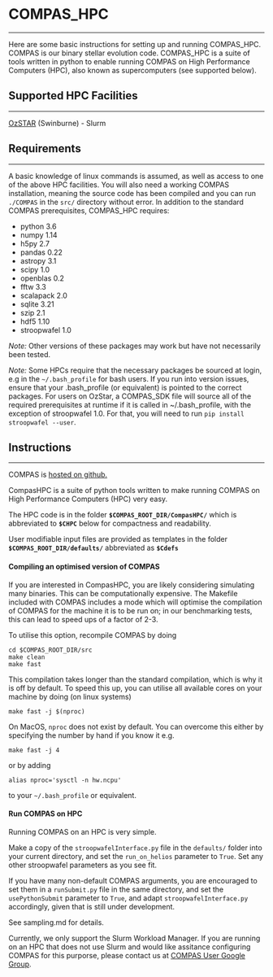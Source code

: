 # COMPAS_HPC

------------

Here are some basic instructions for setting up and running COMPAS_HPC. COMPAS is our binary stellar evolution code. COMPAS_HPC is a suite of tools written in python to enable running COMPAS on High Performance Computers (HPC), also known as supercomputers (see supported below). 

## Supported HPC Facilities

-------------------------

[OzSTAR](https://supercomputing.swin.edu.au) (Swinburne) - Slurm

## Requirements

--------------

A basic knowledge of linux commands is assumed, as well as access to one of the above HPC facilities. You will also need a working COMPAS installation, meaning the source code has been compiled and you can run `./COMPAS` in the `src/` directory without error.
In addition to the standard COMPAS prerequisites, COMPAS_HPC requires:

- python 3.6 
- numpy 1.14 
- h5py 2.7 
- pandas 0.22 
- astropy 3.1 
- scipy 1.0 
- openblas 0.2 
- fftw 3.3 
- scalapack 2.0 
- sqlite 3.21 
- szip 2.1 
- hdf5 1.10 
- stroopwafel 1.0

*Note:* Other versions of these packages may work but have not necessarily been tested.

*Note:* Some HPCs require that the necessary packages be sourced at login, e.g in the `~/.bash_profile` for bash users. If you run into version issues, ensure that your .bash_profile (or equivalent) is pointed to the correct packages.
For users on OzStar, a COMPAS_SDK file will source all of the required prerequisites at runtime if it is called in ~/.bash_profile, with the exception of stroopwafel 1.0. For that, you will need to run `pip install stroopwafel --user`.

## Instructions

---------------

COMPAS is [hosted on github.](https://github.com/TeamCOMPAS/COMPAS/) 
 
CompasHPC is a suite of python tools written to make running COMPAS on High Performance Computers (HPC) very easy. 
 
The HPC code is in the folder **`$COMPAS_ROOT_DIR/CompasHPC/`** which is abbreviated to **`$CHPC`** below for compactness and readability. 
 
User modifiable input files are provided as templates in the folder **`$COMPAS_ROOT_DIR/defaults/`** abbreviated as **`$Cdefs`**

#### Compiling an optimised version of COMPAS

If you are interested in CompasHPC, you are likely considering simulating many binaries. This can be computationally expensive. The Makefile included with COMPAS includes a mode which will optimise the compilation of COMPAS for the machine it is to be run on; in our benchmarking tests, this can lead to speed ups of a factor of 2-3. 

To utilise this option, recompile COMPAS by doing

	cd $COMPAS_ROOT_DIR/src
	make clean
	make fast

This compilation takes longer than the standard compilation, which is why it is off by default. To speed this up, you can utilise all available cores on your machine by doing (on linux systems)

	make fast -j $(nproc)

On MacOS, `nproc` does not exist by default. You can overcome this either by specifying the number by hand if you know it e.g.

	make fast -j 4

or by adding

	alias nproc='sysctl -n hw.ncpu'

to your `~/.bash_profile` or equivalent.

#### Run COMPAS on HPC
   
  Running COMPAS on an HPC is very simple. 

  Make a copy of the `stroopwafelInterface.py` file in the `defaults/` folder into your current directory, and set the `run_on_helios` parameter to `True`.
  Set any other stroopwafel parameters as you see fit.

  If you have many non-default COMPAS arguments, you are encouraged to set them in a `runSubmit.py` file in the same directory, 
  and set the `usePythonSubmit` parameter to `True`, and adapt `stroopwafelInterface.py` accordingly, given that is still under development.

  See sampling.md for details.

Currently, we only support the Slurm Workload Manager. If you are running on an HPC that does not use Slurm and would like assitance configuring COMPAS for this purporse, 
please contact us at [COMPAS User Google Group](https://groups.google.com/forum/#!members/compas-user).
